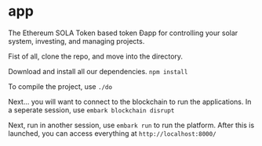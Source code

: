 # app
The Ethereum SOLA Token based token Ðapp for controlling your solar system, investing, and managing projects.

Fist of all, clone the repo, and move into the directory.

Download and install all our dependencies.
```npm install```

To compile the project, use ```./do```

Next... you will want to connect to the blockchain to run the applications. In a seperate session, use ```embark blockchain disrupt```

Next, run in another session, use ```embark run``` to run the platform. After this is launched, you can access everything at ```http://localhost:8000/```
